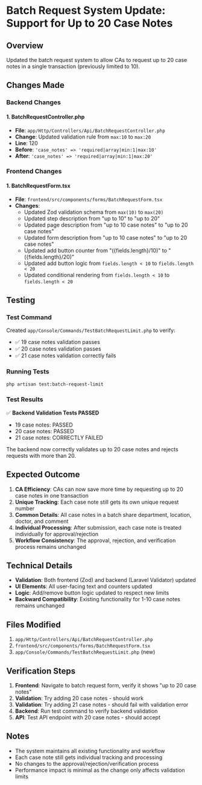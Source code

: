 # Batch Request System Update: Support for Up to 20 Case Notes

## Overview
Updated the batch request system to allow CAs to request up to 20 case notes in a single transaction (previously limited to 10).

## Changes Made

### Backend Changes

#### 1. BatchRequestController.php
- **File**: `app/Http/Controllers/Api/BatchRequestController.php`
- **Change**: Updated validation rule from `max:10` to `max:20`
- **Line**: 120
- **Before**: `'case_notes' => 'required|array|min:1|max:10'`
- **After**: `'case_notes' => 'required|array|min:1|max:20'`

### Frontend Changes

#### 1. BatchRequestForm.tsx
- **File**: `frontend/src/components/forms/BatchRequestForm.tsx`
- **Changes**:
  - Updated Zod validation schema from `max(10)` to `max(20)`
  - Updated step description from "up to 10" to "up to 20"
  - Updated page description from "up to 10 case notes" to "up to 20 case notes"
  - Updated form description from "up to 10 case notes" to "up to 20 case notes"
  - Updated add button counter from "({fields.length}/10)" to "({fields.length}/20)"
  - Updated add button logic from `fields.length < 10` to `fields.length < 20`
  - Updated conditional rendering from `fields.length < 10` to `fields.length < 20`

## Testing

### Test Command
Created `app/Console/Commands/TestBatchRequestLimit.php` to verify:
- ✅ 19 case notes validation passes
- ✅ 20 case notes validation passes  
- ✅ 21 case notes validation correctly fails

### Running Tests
```bash
php artisan test:batch-request-limit
```

### Test Results
✅ **Backend Validation Tests PASSED**
- 19 case notes: PASSED
- 20 case notes: PASSED  
- 21 case notes: CORRECTLY FAILED

The backend now correctly validates up to 20 case notes and rejects requests with more than 20.

## Expected Outcome

1. **CA Efficiency**: CAs can now save more time by requesting up to 20 case notes in one transaction
2. **Unique Tracking**: Each case note still gets its own unique request number
3. **Common Details**: All case notes in a batch share department, location, doctor, and comment
4. **Individual Processing**: After submission, each case note is treated individually for approval/rejection
5. **Workflow Consistency**: The approval, rejection, and verification process remains unchanged

## Technical Details

- **Validation**: Both frontend (Zod) and backend (Laravel Validator) updated
- **UI Elements**: All user-facing text and counters updated
- **Logic**: Add/remove button logic updated to respect new limits
- **Backward Compatibility**: Existing functionality for 1-10 case notes remains unchanged

## Files Modified

1. `app/Http/Controllers/Api/BatchRequestController.php`
2. `frontend/src/components/forms/BatchRequestForm.tsx`
3. `app/Console/Commands/TestBatchRequestLimit.php` (new)

## Verification Steps

1. **Frontend**: Navigate to batch request form, verify it shows "up to 20 case notes"
2. **Validation**: Try adding 20 case notes - should work
3. **Validation**: Try adding 21 case notes - should fail with validation error
4. **Backend**: Run test command to verify backend validation
5. **API**: Test API endpoint with 20 case notes - should accept

## Notes

- The system maintains all existing functionality and workflow
- Each case note still gets individual tracking and processing
- No changes to the approval/rejection/verification process
- Performance impact is minimal as the change only affects validation limits
